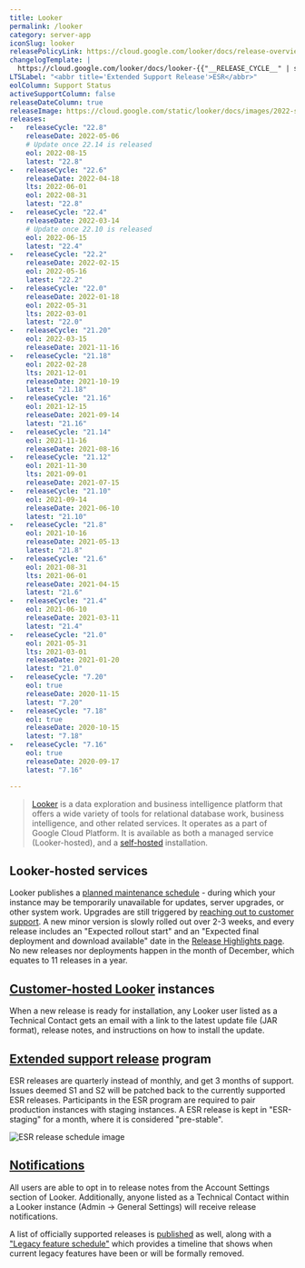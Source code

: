 ```yaml
---
title: Looker
permalink: /looker
category: server-app
iconSlug: looker
releasePolicyLink: https://cloud.google.com/looker/docs/release-overview
changelogTemplate: |
  https://cloud.google.com/looker/docs/looker-{{"__RELEASE_CYCLE__" | split:'.' | first}}-changelog#{{"__RELEASE_CYCLE__" | replace:'.',''}}
LTSLabel: "<abbr title='Extended Support Release'>ESR</abbr>"
eolColumn: Support Status
activeSupportColumn: false
releaseDateColumn: true
releaseImage: https://cloud.google.com/static/looker/docs/images/2022-std-supp-releases.png
releases:
-   releaseCycle: "22.8"
    releaseDate: 2022-05-06
    # Update once 22.14 is released
    eol: 2022-08-15
    latest: "22.8"
-   releaseCycle: "22.6"
    releaseDate: 2022-04-18
    lts: 2022-06-01
    eol: 2022-08-31
    latest: "22.8"
-   releaseCycle: "22.4"
    releaseDate: 2022-03-14
    # Update once 22.10 is released
    eol: 2022-06-15
    latest: "22.4"
-   releaseCycle: "22.2"
    releaseDate: 2022-02-15
    eol: 2022-05-16
    latest: "22.2"
-   releaseCycle: "22.0"
    releaseDate: 2022-01-18
    eol: 2022-05-31
    lts: 2022-03-01
    latest: "22.0"
-   releaseCycle: "21.20"
    eol: 2022-03-15
    releaseDate: 2021-11-16
-   releaseCycle: "21.18"
    eol: 2022-02-28
    lts: 2021-12-01
    releaseDate: 2021-10-19
    latest: "21.18"
-   releaseCycle: "21.16"
    eol: 2021-12-15
    releaseDate: 2021-09-14
    latest: "21.16"
-   releaseCycle: "21.14"
    eol: 2021-11-16
    releaseDate: 2021-08-16
-   releaseCycle: "21.12"
    eol: 2021-11-30
    lts: 2021-09-01
    releaseDate: 2021-07-15
-   releaseCycle: "21.10"
    eol: 2021-09-14
    releaseDate: 2021-06-10
    latest: "21.10"
-   releaseCycle: "21.8"
    eol: 2021-10-16
    releaseDate: 2021-05-13
    latest: "21.8"
-   releaseCycle: "21.6"
    eol: 2021-08-31
    lts: 2021-06-01
    releaseDate: 2021-04-15
    latest: "21.6"
-   releaseCycle: "21.4"
    eol: 2021-06-10
    releaseDate: 2021-03-11
    latest: "21.4"
-   releaseCycle: "21.0"
    eol: 2021-05-31
    lts: 2021-03-01
    releaseDate: 2021-01-20
    latest: "21.0"
-   releaseCycle: "7.20"
    eol: true
    releaseDate: 2020-11-15
    latest: "7.20"
-   releaseCycle: "7.18"
    eol: true
    releaseDate: 2020-10-15
    latest: "7.18"
-   releaseCycle: "7.16"
    eol: true
    releaseDate: 2020-09-17
    latest: "7.16"

---
```


>[Looker](https://www.looker.com/) is a data exploration and business intelligence platform that offers a wide variety of tools for relational database work, business intelligence, and other related services. It operates as a part of Google Cloud Platform. It is available as both a managed service (Looker-hosted), and a [self-hosted](https://cloud.google.com/looker/docs/looker-hosted-installation-steps) installation.

## Looker-hosted services

Looker publishes a [planned maintenance schedule][schedule] - during which your instance may be temporarily unavailable for updates, server upgrades, or other system work. Upgrades are still triggered by [reaching out to customer support][best-practices]. A new minor version is slowly rolled out over 2-3 weeks, and every release includes an "Expected rollout start" and an "Expected final deployment and download available" date in the [Release Highlights page](https://docs.looker.com/relnotes). No new releases nor deployments happen in the month of December, which equates to 11 releases in a year.

## [Customer-hosted Looker][self-hosted] instances

When a new release is ready for installation, any Looker user listed as a Technical Contact gets an email with a link to the latest update file (JAR format), release notes, and instructions on how to install the update.

## [Extended support release][esr] program

ESR releases are quarterly instead of monthly, and get 3 months of support. Issues deemed S1 and S2 will be patched back to the currently supported ESR releases. Participants in the ESR program are required to pair production instances with staging instances. A ESR release is kept in "ESR-staging" for a month, where it is considered "pre-stable".

![ESR release schedule image](https://cloud.google.com/static/looker/docs/images/2022-std-esr-supp-releases.png)

## [Notifications][emails]

All users are able to opt in to release notes from the Account Settings section of Looker. Additionally, anyone listed as a Technical Contact within a Looker instance (Admin -> General Settings) will receive release notifications.

A list of officially supported releases is [published](https://cloud.google.com/looker/docs/officially-supported-releases) as well, along with a ["Legacy feature schedule"][lfs] which provides a timeline that shows when current legacy features have been or will be formally removed.

[self-hosted]: https://cloud.google.com/looker/docs/managing-customer-hosted-deployment "Managing a customer-hosted deployment"
[esr]: https://cloud.google.com/looker/docs/standard-extended-support-release-program-overview "Standard extended support release program overview"
[emails]: https://cloud.google.com/looker/docs/release-deployment-emails "Release deployment emails"
[schedule]: https://cloud.google.com/looker/docs/google-maintenance-policy-for-looker-hosted-services "Google maintenance policy for Looker-hosted services"
[best-practices]: https://cloud.google.com/looker/docs/updating-your-looker-instance "Best Practices when Updating your Looker Instance"
[lfs]: https://cloud.google.com/looker/docs/legacy-feature-schedule#legacy_feature_schedule "Legacy feature schedule"
